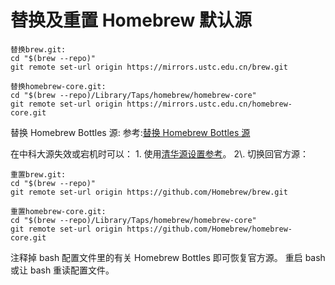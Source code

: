 ---
---

# 替换及重置 Homebrew 默认源

    替换brew.git:
    cd "$(brew --repo)"
    git remote set-url origin https://mirrors.ustc.edu.cn/brew.git

    替换homebrew-core.git:
    cd "$(brew --repo)/Library/Taps/homebrew/homebrew-core"
    git remote set-url origin https://mirrors.ustc.edu.cn/homebrew-core.git

替换 Homebrew Bottles 源: 参考:[替换 Homebrew Bottles 源](homebrew-bottles "https://lug.ustc.edu.cn/wiki/mirrors/help/homebrew-bottles")

在中科大源失效或宕机时可以： 1\. 使用[清华源设置参考](https://mirrors.tuna.tsinghua.edu.cn/help/homebrew/ "https://mirrors.tuna.tsinghua.edu.cn/help/homebrew/")。 2\. 切换回官方源：

    重置brew.git:
    cd "$(brew --repo)"
    git remote set-url origin https://github.com/Homebrew/brew.git

    重置homebrew-core.git:
    cd "$(brew --repo)/Library/Taps/homebrew/homebrew-core"
    git remote set-url origin https://github.com/Homebrew/homebrew-core.git

注释掉 bash 配置文件里的有关 Homebrew Bottles 即可恢复官方源。 重启 bash 或让 bash 重读配置文件。
